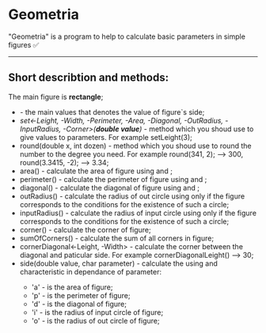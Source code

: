 # Geometria

"Geometria" is a program to help to calculate basic parameters in simple figures :white_check_mark:
___
## Short describtion and methods:
The main figure is **rectangle**;
- *<leight>* - the main values that denotes the value of figure`s side;
- *set<-Leight, -Width, -Perimeter, -Area, -Diagonal, -OutRadius, -InputRadius, -Corner>(**double value**)* - method which you shoud use to give values to parameters. For example setLeight(3);
- round(double x, int dozen) - method which you shoud use to round the number to the degree you need. For example round(341, 2); --> 300, round(3.3415, -2); --> 3.34;
- area() - calculate the area of figure using <leight> and <width>;
- perimeter() - calculate the perimeter of figure using <leight> and <width>;
- diagonal() - calculate the diagonal of figure using <leight> and <width>;
- outRadius() - calculate the radius of out circle using <diagonal> only if the figure corresponds to the conditions for the existence of such a circle;
- inputRadius() - calculate the radius of input circle using <leight> only if the figure corresponds to the conditions for the existence of such a circle;
- corner() - calculate the corner of figure;
- sumOfCorners() - calculate the sum of all corners in figure; 
- cornerDiagonal<-Leight, -Width> - calculate the corner between the diagonal and paticular side. For example cornerDiagonalLeight() --> 30;
- side(double value, char parameter) - calculate the <width> using <leight> and characteristic in dependance of parameter:
  - 'a' - <value> is the area of figure;
  - 'p' - <value> is the perimeter of figure;
  - 'd' - <value> is the diagonal of figure;
  - 'i' - <value> is the radius of input circle of figure;
  - 'o' - <value> is the radius of out circle of figure;
